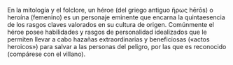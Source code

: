 En la mitología y el folclore, un héroe (del griego antiguo ἥρως hērōs) o heroína (femenino) es un personaje eminente que encarna la quintaesencia de los rasgos claves valorados en su cultura de origen. Comúnmente el héroe posee habilidades y rasgos de personalidad idealizados que le permiten llevar a cabo hazañas extraordinarias y beneficiosas («actos heroicos») para salvar a las personas del peligro, por las que es reconocido (compárese con el villano).
